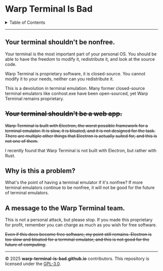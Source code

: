 # Warp Terminal Is Bad

<details>
<summary>Table of Contents</summary>
<li> <a href="#your-terminal-shouldnt-be-nonfree">Your terminal shouldn't be nonfree</a> </li>
<li> <a href="#your-terminal-shouldnt-be-a-web-app">Your terminal shouldn't be a web app</a> </li>
<li> <a href="#why-is-this-a-problem">Why is this a problem?</a> </li>
<li> <a href="#a-message-to-the-warp-terminal-team">A message to the Warp Terminal team.</a> </li>
</details>

---

## Your terminal shouldn't be nonfree.

Your terminal is the most important part of your personal OS. You should be able to have the freedom to modify it, redistribute it, and look at the source code.

Warp Terminal is proprietary software, it is closed-source. You cannot modify it to your needs, neither can you redistribute it.

This is a devolution in terminal emulation. Many former closed-source terminal emulators like conhost.exe have been open-sourced, yet Warp Terminal remains proprietary.

## ~~Your terminal shouldn't be a web app.~~

~~Warp Terminal is built with Electron, the worst possible framework for a terminal emulator. It is slow, it is bloated, and it is not designed for the task. There are multiple other things that Electron is actually suited for, and this is not one of them.~~

I recently found that Warp Terminal is not built with Electron, but rather with Rust.

## Why is this a problem?

What's the point of having a terminal emulator if it's nonfree? If more terminal emulators continue to be nonfree, it will not be good for the future of terminal emulators.

## A message to the Warp Terminal team.

This is not a personal attack, but please stop. If you made this proprietary for profit, remember you can charge as much as you wish for free software.

~~Even if this does become free software, my point still remains. Electron is too slow and bloated for a terminal emulator, and this is not good for the future of computing.~~

---

© 2025 **warp-terminal-is-bad.github.io** contributors. This repository is licensed under the [GPL-3.0](./LICENSE).